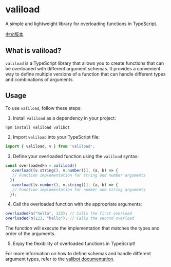 # valiload

A simple and lightweight library for overloading functions in TypeScript.

[中文版本](./README_zh.md)

## What is valiload?

`valiload` is a TypeScript library that allows you to create functions that can be overloaded with different argument schemas. It provides a convenient way to define multiple versions of a function that can handle different types and combinations of arguments.

## Usage

To use `valiload`, follow these steps:

1. Install `valiload` as a dependency in your project:

  ```bash
  npm install valiload valibot
  ```

2. Import `valiload` into your TypeScript file:

  ```typescript
  import { valiload, v } from 'valiload';
  ```

3. Define your overloaded function using the `valiload` syntax:

  ```typescript
  const overloadedFn = valiload()
    .overload([v.string(), v.number()], (a, b) => {
     // Function implementation for string and number arguments
    })
    .overload([v.number(), v.string()], (a, b) => {
     // Function implementation for number and string arguments
    });
  ```

4. Call the overloaded function with the appropriate arguments:

  ```typescript
  overloadedFn("hello", 123); // Calls the first overload
  overloadedFn(123, "hello"); // Calls the second overload
  ```

  The function will execute the implementation that matches the types and order of the arguments.

5. Enjoy the flexibility of overloaded functions in TypeScript!

For more information on how to define schemas and handle different argument types, refer to the [valibot documentation](https://github.com/JuerGenie/valibot).
